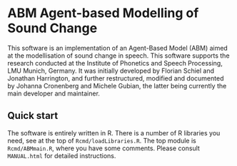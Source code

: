 # ABM Agent-based Modelling of Sound Change

This software is an implementation of an Agent-Based Model (ABM) aimed at the modellisation of sound change in speech. This software supports the research conducted at the Institute of Phonetics and Speech Processing, LMU Munich, Germany. 
It was initially developed  by Florian Schiel and Jonathan Harrington, and further restructured, modified and documented by Johanna Cronenberg and Michele Gubian, the latter being currently the main developer and maintainer. 

## Quick start

The software is entirely written in R.
There is a number of R libraries you need, see at the top of `Rcmd/loadLibraries.R`.
The top module is `Rcmd/ABMmain.R`, where you have some comments. Please consult `MANUAL.html` for detailed instructions.













